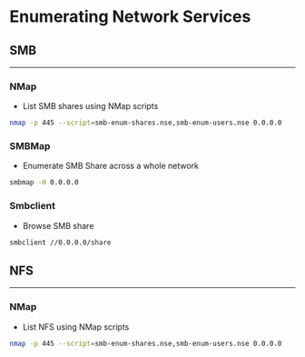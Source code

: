 # Enumerating Network Services

## SMB
___
### NMap
- List SMB shares using NMap scripts
```sh
nmap -p 445 --script=smb-enum-shares.nse,smb-enum-users.nse 0.0.0.0
```

### SMBMap
- Enumerate SMB Share across a whole network
```sh
smbmap -H 0.0.0.0
```

### Smbclient
- Browse SMB share
```sh
smbclient //0.0.0.0/share
```

## NFS
___
### NMap
- List NFS using NMap scripts
```sh
nmap -p 445 --script=smb-enum-shares.nse,smb-enum-users.nse 0.0.0.0
```